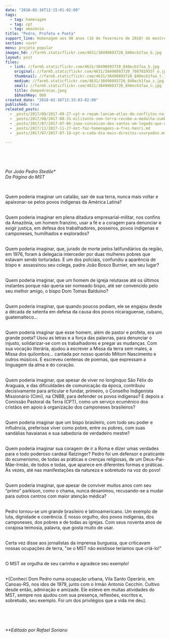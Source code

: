 ```yaml
---
date: "2018-02-16T12:15:01-02:00"
tags:
  - tag: homenagem
  - tag: cpt
  - tag: amazônia
title: "Pedro, Profeta e Poeta"
support_line: Homenagem aos 90 anos (16 de fevereiro de 2018) do mestre de todos nós.
section: cover
menu: projeto popular
images_hd: //farm5.staticflickr.com/4631/38490893720_840ecb1faa_b.jpg
layout: post
files:
  - link: //farm5.staticflickr.com/4631/38490893720_840ecb1faa_b.jpg
    original: //farm5.staticflickr.com/4631/38490893720_700702955f_o.jpg
    thumbnail: //farm5.staticflickr.com/4631/38490893720_840ecb1faa_t.jpg
    medium: //farm5.staticflickr.com/4631/38490893720_840ecb1faa_z.jpg
    small: //farm5.staticflickr.com/4631/38490893720_840ecb1faa_n.jpg
    title: dompedrocas.jpeg
    $$hashKey: 068
created_date: "2018-02-16T12:33:03-02:00"
published: true
releated_posts:
  - _posts/2017/09/2017-09-27-cpt-e-repam-lancam-atlas-de-conflitos-na-amazonia-nesta-quinta-feira.md
  - _posts/2017/08/2017-08-31-militante-sem-terra-recebe-a-medalha-zumbi-dos-palmares.md
  - _posts/2017/07/2017-07-06-joao-conceicao-dos-santos-um-legado-que-nos-inspira.md
  - _posts/2017/11/2017-11-27-mst-faz-homenagens-a-frei-henri.md
  - _posts/2017/07/2017-07-18-cpt-a-cada-dia-mais-direitos-usurpados.md

---
```

<p>&nbsp;</p>

<p>&nbsp;</p>

<p><em>Por Jo&atilde;o Pedro Stedile*<br />
Da P&aacute;gina do MST</em></p>

<p>&nbsp;</p>

<p>Quem poderia imaginar um catal&atilde;o, sair de sua terra, nunca mais voltar e apaixonar-se pelos povos ind&iacute;genas da Am&eacute;rica Latina?</p>

<p><br />
Quem poderia imaginar em plena ditadura empresarial-militar, nos confins da Amaz&ocirc;nia, um homem franzino, usar a f&eacute; e a coragem para denunciar e exigir justi&ccedil;a, em defesa dos trabalhadores, posseiros, povos ind&iacute;genas e camponeses, humilhados e explorados?</p>

<p><br />
Quem poderia imaginar, que, jurado de morte pelos latifundi&aacute;rios da regi&atilde;o, em 1976, foram &agrave; delegacia interceder por duas mulheres pobres que estavam sendo torturadas. E um dos policiais, confundiu a apar&ecirc;ncia de bispo e&nbsp; assassinou seu colega, padre Jo&atilde;o Bosco Burnier, em seu lugar?</p>

<p><br />
Quem poderia imaginar, que um homem de igreja relutasse at&eacute; os &uacute;ltimos instantes porque n&atilde;o queria ser nomeado bispo, at&eacute; ser convencido pelo seu melhor amigo, o bispo Dom Tomas Balduino?</p>

<p><br />
Quem poderia imaginar, que quando poucos podiam, ele se engajou desde a d&eacute;cada de setenta em defesa da causa dos povos nicaraguense, cubano, guatemalteco...</p>

<p><br />
Quem poderia imaginar que esse homem, al&eacute;m de pastor e profeta, era um grande poeta? Usou as letras e a for&ccedil;a das palavras, para denunciar o injusto, solidarizar-se com os trabalhadores e pregar as mudan&ccedil;as. Com sua voca&ccedil;&atilde;o liter&aacute;ria, ajudou a escrever a Missa da terra sem males, a Missa dos quilombos... cantada por nosso querido Miltom Nascimento e outros m&uacute;sicos. E escreveu centenas de poemas, que expressam a linguagem da alma e do cora&ccedil;&atilde;o.</p>

<p><br />
Quem poderia imaginar, que apesar de viver no long&iacute;nquo S&atilde;o F&eacute;lix do Araguaia, e das dificuldades de comunica&ccedil;&atilde;o da &eacute;poca, contribuiu decisivamente para articular e fundar, primeiro, o Conselho Indigenista Mission&aacute;rio (Cimi), na CNBB, para defender os povos ind&iacute;genas? E depois a Comiss&atilde;o Pastoral da Terra (CPT), como um servi&ccedil;o ecum&ecirc;nico dos crist&atilde;os em apoio &agrave; organiza&ccedil;&atilde;o dos camponeses brasileiros?</p>

<p><br />
Quem poderia imaginar que um bispo brasileiro, com todo seu poder e influ&ecirc;ncia, preferisse viver como pobre, entre os pobres, com suas sand&aacute;lias havaianas e sua sabedoria de verdadeiro mestre?</p>

<p><br />
Quem poderia imaginar sua coragem de ir a Roma e dizer umas verdades para o todo poderoso cardeal Ratzinger? Pedro foi um defensor e praticante do ecumenismo, de todas as pr&aacute;ticas e cren&ccedil;as religiosas, de um Deus-Pai-M&atilde;e-Irm&atilde;o, de todos e todas, que aparece em diferentes formas e pr&aacute;ticas. &Agrave;s vezes, at&eacute; nas manifesta&ccedil;&otilde;es da natureza e sobretudo na voz do povo!</p>

<p><br />
Quem poderia imaginar, que apesar de conviver muitos anos com seu &ldquo;primo&rdquo; parkison, como o chama, nunca desanimou, recusando-se a mudar para outros centros com maior aten&ccedil;&atilde;o m&eacute;dica?</p>

<p><br />
Pedro tornou-se um grande brasileiro e latinoamericano. Um exemplo de luta, dignidade e coer&ecirc;ncia. &Eacute; nosso orgulho, dos povos ind&iacute;genas, dos camponeses, dos pobres e de todas as igrejas. Com seus noventa anos de corajosa teimosia, palavra, que gosta muito de usar.</p>

<p><br />
Certa vez disse aos jornalistas da imprensa burguesa, que criticavam nossas ocupa&ccedil;&otilde;es de terra, &quot;se o MST n&atilde;o existisse ter&iacute;amos que cri&aacute;-lo!&quot;</p>

<p><br />
O MST se orgulha de seu carinho e agradece seu exemplo!</p>

<p><br />
*(Conheci Dom Pedro numa ocupa&ccedil;&atilde;o urbana, Vila Santo Oper&aacute;rio, em Canoas-RS, nos idos de 1979, junto com o Irm&atilde;o Antonio Cecchin. Cultivo desde ent&atilde;o, admira&ccedil;&atilde;o e amizade. Ele esteve em muitas atividades do MST, sempre nos ajudou com sua presen&ccedil;a, reflex&otilde;es, escritos e, sobretudo, seu exemplo. Foi um dos privil&eacute;gios que a vida me deu).</p>

<p>&nbsp;</p>

<p>&nbsp;</p>

<p><em>**Editado por Rafael Soriano</em></p>
